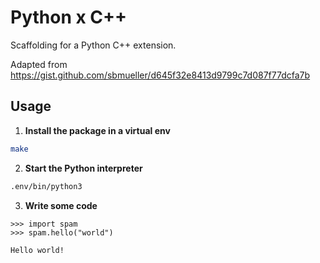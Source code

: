 # Python x C++

Scaffolding for a Python C++ extension.

Adapted from https://gist.github.com/sbmueller/d645f32e8413d9799c7d087f77dcfa7b

## Usage

1. __Install the package in a virtual env__
```bash
make
```

2. __Start the Python interpreter__
```bash
.env/bin/python3
```

3. __Write some code__
```python3
>>> import spam
>>> spam.hello("world")
```
```
Hello world!
```
